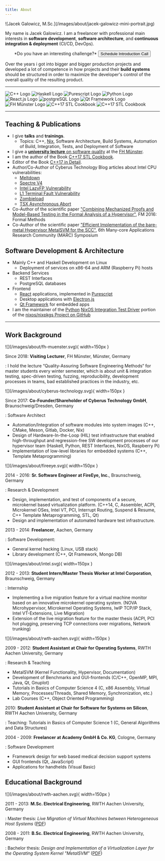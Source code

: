 ```yaml
---
title: About
---
```


<!-- cSpell:disable -->

<div class="floating-image-right">
  ![Jacek Galowicz, M.Sc.](/images/about/jacek-galowicz-mini-portrait.jpg)
</div>

My name is Jacek Galowicz.
I am a freelancer with professional main interests in **software development**,
**software architecture**, and **continuous integration & deployment**
(CI/CD, DevOps).


<div style="text-align: center;">
  *Do you have an interesting challenge?*

  <a href="https://calendly.com/jacek-galowicz/60-minute-meeting">
    <button class="big-button glow-on-hover"><i class="fa fa-calendar"></i> Schedule Introduction Call</button>
  </a>
</div>

Over the years i got into bigger and bigger production projects and developed
a lot of competence in how projects and their **build systems** should be
structured in order to maximize the developer's control of the overall quality
of the resulting product.

---

<div class="about-logos">
  <img alt="C++ Logo" src="/images/about/cpp.svg" />
  <img alt="Haskell Logo" src="/images/about/haskell.svg" />
  <img alt="Purescript Logo" src="/images/about/purescript.svg" />
  <img alt="Python Logo" src="/images/about/python.svg" />
  <img alt="React.js Logo" src="/images/about/react.svg" />
  <img alt="postgreSQL Logo" src="/images/about/postgresql.svg" />
  <img alt="Qt Framework Logo" src="/images/about/qt.svg" />
  <img alt="FH Münster Logo" src="/images/about/fh-muenster.svg" />
  <img alt="C++17 STL Cookbook" src="/images/cpp17_stl_cookbook_cover.png" />
  <img alt="C++17 STL Cookbook" src="/images/about/cpp17-in-detail.png" />
</div>

---

## Teaching & Publications

- I give **talks** and **trainings**.
  - Topics: C++, [Nix](https://nixos.org), Software Architecture, Build Systems,
    Automation of Build, Integration, Tests, and Deployment of Software
- I give a [**university lecture** on software quality](https://www.fh-muenster.de/eti/studierende/module/qualitaetssichernde-software-entwicklungsprozesse.php) at the [FH Münster](https://www.fh-muenster.de/).
- I am the author of the Book
  [C++17 STL Cookbook](https://amzn.to/3Wyqjyb).
- Editor of the Book [C++17 in Detail](https://www.cppindetail.com/).
- Author/Co-Author of Cyberus Technology Blog articles about Intel CPU
  vulnerabilities:
  - [Meltdown](https://cyberus-technology.de/posts/2018-01-03-meltdown.html)
  - [Spectre V4](https://cyberus-technology.de/posts/2018-05-22-intel-store-load-spectre-vulnerability.html)
  - [Intel LazyFP Vulnerability](https://cyberus-technology.de/posts/2018-06-06-intel-lazyfp-vulnerability.html)
  - [L1 Terminal Fault Vulnerability](https://cyberus-technology.de/posts/2018-08-14-l1-terminal-fault.html)
  - [Zombieload](https://cyberus-technology.de/posts/2019-05-14-zombieload.html)
  - [TSX Asynchronous Abort](https://cyberus-technology.de/posts/2019-11-12-taa.html)
- Co-Author of the scientific paper
  ["Combining Mechanized Proofs and Model-Based Testing in the Formal Analysis of a Hypervisor"](https://link.springer.com/chapter/10.1007/978-3-319-48989-6_5),
  FM 2016: Formal Methods
- Co-Author of the scientific paper
  ["Efficient Implementation of the bare-metal Hypervisor
MetalSVM for the SCC"](https://hal.archives-ouvertes.fr/file/index/docid/719037/filename/MARC6_Efficient-Implementation-of-the-bare-metal-hypervisor-MetalSVM-for-the-SCC.pdf),
  6th Many-core Applications Research Community (MARC) Symposium

## Software Development & Architecture

- Mainly C++ and Haskell Development on Linux
  - Deployment of services on x86-64 and ARM (Raspberry Pi) hosts
- Backend Services
  - REST Interfaces
  - PostgreSQL databases
- Frontend
  - [React](https://reactjs.org/) applications, implemented in
    [Purescript](https://www.purescript.org/)
  - Desktop applications with [Electron.js](https://www.electronjs.org/)
  - [Qt Framework](https://www.qt.io/product/framework) for embedded apps
- I am the maintainer of the [Python](https://www.python.org/)
  [NixOS Integration Test Driver](https://nixos.org/)
  portion of the [nixos/nixpkgs Project on GitHub](https://github.com/nixos/nixpkgs)

---

## Work Background

<div class="work-background">

<div class="floating-image-right no-round-corners">
  ![](/images/about/fh-muenster.svg){ width=150px }
</div>

Since 2018: **Visiting Lecturer**, FH Münster, Münster, Germany

: I hold the lecture “Quality-Assuring Software Engineering Methods“ for master
  students every winter semester, which is about unit & integration testing,
  spec-driven testing, fuzzing, reproducibility, development processes in teams,
  bad established practices in the industry, etc.

<div class="floating-image-right no-round-corners">
  ![](/images/about/cyberus-technology.svg){ width=150px }
</div>

Since 2017: **Co-Founder/Shareholder of Cyberus Technology GmbH**, Braunschweig/Dresden, Germany

: Software Architect

  - Automation/Integration of software modules into system images (C++, CMake,
    Meson, Gitlab, Docker, Nix)
  - Design of Hardware-In-the-Loop (HIL) test infrastructure that enabled
    high-throughput and regression-free SW development processes of our
    hypervisor team (Haskell, Python, REST Interfaces, NixOS, Raspberry Pi)
  - Implementation of low-level libraries for embedded systems
    (C++, Template Metaprogramming)

<div class="floating-image-right no-round-corners">
  ![](/images/about/fireeye.svg){ width=150px }
</div>

2014 - 2016: **Sr. Software Engineer at FireEye, Inc.**, Braunschweig, Germany

: Research & Development

  - Design, implementation, and test of components of a secure, microkernel
    based virtualization platform.
    (C++14, C, Assembler, ACPI, Microkernel OSes, Intel VT, PCI, Interrupt
    Routing, Suspend & Resume, C++ Template Metaprogramming, STL, Qt)
  - Design and implementation of automated hardware test infrastructure.

2013 - 2014: **Freelancer**, Aachen, Germany

: Software Development:

  - General kernel hacking (Linux, USB stack)
  - Library development (C++, Qt Framework, Mongo DB)


<div class="floating-image-right no-round-corners">
  ![](/images/about/intel.svg){ width=150px }
</div>

2012 - 2013: **Student Intern/Master Thesis Worker at Intel Corporation**, Braunschweig, Germany

: Internship

  - Implementing a live migration feature for a virtual machine monitor based on
    an innovative microkernel operating system.
    (NOVA Microhypervisor, Microkernel Operating Systems, lwIP TCP/IP Stack,
    Intel VT-Extensions, Live Migration)
  - Extension of the live migration feature for the master thesis
    (ACPI, PCI hot plugging, preserving TCP connections over migrations, Network
    trunking)

<div class="floating-image-right no-round-corners">
  ![](/images/about/rwth-aachen.svg){ width=150px }
</div>

2009 - 2012: **Student Assistant at Chair for Operating Systems**, RWTH Aachen University, Germany

: Research & Teaching

  - MetalSVM (Kernel Functionality, Hypervisor, Documentation)
  - Development of Benchmarks and GUI-frontends (C/C++, OpenMP, MPI, Java, Qt,
    Gnuplot)
  - Tutorials in Basics of Computer Science 4 (C, x86 Assembly, Virtual Memory,
    Processes/Threads, Shared Memory, Synchronization, etc.)
  - Lab Courses (C++, Object Oriented Programming)

2010: **Student Assistant at Chair for Software for Systems on Silicon**, RWTH Aachen University, Germany

: Teaching: Tutorials in Basics of Computer Science 1 (C, General Algorithms and Data
    Structures)

2004 - 2009: **Freelancer at Academy GmbH & Co. KG**, Cologne, Germany

: Software Development

  - Framework design for web based medical decision support systems
  - GUI frontends (Qt, JavaScript)
  - Applications for handhelds (Visual Basic)

</div>


## Educational Background

<div class="work-background">

<div class="floating-image-right no-round-corners">
  ![](/images/about/rwth-aachen.svg){ width=150px }
</div>

2011 - 2013: **M.Sc. Electrical Engineering**, RWTH Aachen University, Germany

: Master thesis:
  *Live Migration of Virtual Machines between Heterogeneous Host Systems*
  ([PDF](https://galowicz.de/master_thesis.pdf))

2008 - 2011: **B.Sc. Electrical Engineering**, RWTH Aachen University, Germany

: Bachelor thesis:
  *Design and Implementation of a Virtualization Layer for the Operating System
  Kernel "MetalSVM"*
  ([PDF](https://galowicz.de/bachelor_thesis.pdf))

</div>
